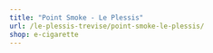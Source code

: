 ```yaml
---
title: "Point Smoke - Le Plessis"
url: /le-plessis-trevise/point-smoke-le-plessis/
shop: e-cigarette
---
```

